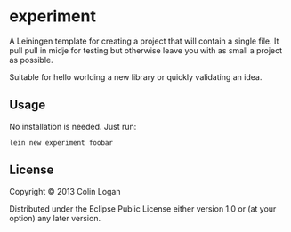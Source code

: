 # experiment

A Leiningen template for creating a project that will contain a single file. It
pull pull in midje for testing but otherwise leave you with as small a project
as possible.

Suitable for hello worlding a new library or quickly validating an idea.

## Usage

No installation is needed. Just run:

    lein new experiment foobar

## License

Copyright © 2013 Colin Logan

Distributed under the Eclipse Public License either version 1.0 or (at
your option) any later version.
